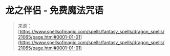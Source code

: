 <!--yml

category: 未分类

date: 2024-06-12 19:04:20

-->

# 龙之伴侣 - 免费魔法咒语

> 来源：[https://www.spellsofmagic.com/spells/fantasy_spells/dragon_spells/21065/page.html#0001-01-01](https://www.spellsofmagic.com/spells/fantasy_spells/dragon_spells/21065/page.html#0001-01-01)
